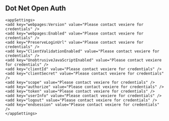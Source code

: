 ## Dot Net Open Auth ##


  	<appSettings>
    <add key="webpages:Version" value="Please contact vexiere for credentials" />
    <add key="webpages:Enabled" value="Please contact vexiere for credentials" />
    <add key="PreserveLoginUrl" value="Please contact vexiere for credentials" />
    <add key="ClientValidationEnabled" value="Please contact vexiere for credentials" />
    <add key="UnobtrusiveJavaScriptEnabled" value="Please contact vexiere for credentials" />
    <add key="clientId" value="Please contact vexiere for credentials" />
    <add key="clientSecret" value="Please contact vexiere for credentials" />
    <add key="scope" value="Please contact vexiere for credentials" />
    <add key="authorize" value="Please contact vexiere for credentials" />
    <add key="token" value="Please contact vexiere for credentials" />
    <add key="userInfo" value="Please contact vexiere for credentials" />
    <add key="logout" value="Please contact vexiere for credentials" />
    <add key="endsession" value="Please contact vexiere for credentials" />
  	</appSettings>
